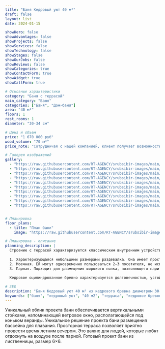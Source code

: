 ```yaml
---
title: "Баня Кедровый уют 40 м²"
draft: false
layout: list
date: 2024-01-15

showHero: false
showAdvantages: false
showProjects: false
showServices: false
showTechnology: false
showStages: false
showOurJobs: false
showReviews: false
showCategories: true
showContactForm: true
showWidget: true
showCallForm: true

# Основные характеристики
category: "Баня с террасой"
main_category: "Баня"
categories: ["Баня", "Дом-баня"]
area: "40 м²"
floors: 1
rest_rooms: 1
diameter: "30-34 см"

# Цена и объем
price: "1 670 000 руб"
wood_volume: "70 м³"
price_note: "Сотрудничая с нашей компанией, клиент получает возможность по хорошей цене заказать постройку на своём участке бани из сруба под ключ по заранее подготовленному проекту. Строительство будет осуществляться из круглого бревна кедрового дерева."

# Галерея изображений
gallery:
  - "https://raw.githubusercontent.com/RT-AGENCY/srubsibir-images/main/main/projects/banya-kedroviy-uyut-40/banya-3.jpg"
  - "https://raw.githubusercontent.com/RT-AGENCY/srubsibir-images/main/main/projects/banya-kedroviy-uyut-40/banya-3-1.jpg"
  - "https://raw.githubusercontent.com/RT-AGENCY/srubsibir-images/main/main/projects/banya-kedroviy-uyut-40/banya-3-2.jpg"
  - "https://raw.githubusercontent.com/RT-AGENCY/srubsibir-images/main/main/projects/banya-kedroviy-uyut-40/banya-3-3.jpg"
  - "https://raw.githubusercontent.com/RT-AGENCY/srubsibir-images/main/main/projects/banya-kedroviy-uyut-40/banya-3-4.jpg"
  - "https://raw.githubusercontent.com/RT-AGENCY/srubsibir-images/main/main/projects/banya-kedroviy-uyut-40/banya-3-5.jpg"
  - "https://raw.githubusercontent.com/RT-AGENCY/srubsibir-images/main/main/projects/banya-kedroviy-uyut-40/banya-3-6.jpg"
  - "https://raw.githubusercontent.com/RT-AGENCY/srubsibir-images/main/main/projects/banya-kedroviy-uyut-40/banya-3-7.jpg"
  - "https://raw.githubusercontent.com/RT-AGENCY/srubsibir-images/main/main/projects/banya-kedroviy-uyut-40/banya-3-8.jpg"
  - "https://raw.githubusercontent.com/RT-AGENCY/srubsibir-images/main/main/projects/banya-kedroviy-uyut-40/banya-3-9.jpg"


# Планировка
floor_plans:
  - title: "План бани"
    image: "https://raw.githubusercontent.com/RT-AGENCY/srubsibir-images/main/main/projects/banya-kedroviy-uyut-40/banya-3-9.jpg"

# Планировка - описание
planning_description: |
  Строение с террасой характеризуется классическим внутренним устройством. В его состав входит несколько составляющих:
  
  1. Характеризующаяся небольшими размерами раздевалка. Она имеет просторное окно, выходящее на веранду. В ней может разместиться несколько человек.
  2. Моечная. Ей могут одновременно пользоваться 2–3 посетителя, не испытывая неудобств.
  3. Парная. Подходит для размещения широкого полка, позволяющего париться лёжа.
  
  Кедровое оцилиндрованное бревно характеризуется долговечностью, устойчивостью к появлению плесени, влиянию насекомых. Это обеспечивает бане долгий эксплуатационный период.

# SEO
description: "Баня Кедровый уют 40 м² из кедрового бревна диаметром 30-34 см с террасой. Классическая планировка с парной, моечной и раздевалкой."
keywords: ["баня", "кедровый уют", "40 м2", "терраса", "кедровое бревно", "6x6"]
---
```


Уникальный облик проекта бани обеспечивается вертикальными стойками, напоминающей ветровое окно, располагающейся под коньком веранды. Уникальное решение проекта бани размещения бассейна для плавания. Просторная терраса позволяет приятно провести время летним вечером. Это важно для людей, которые любят отдохнуть на воздухе после парной. Готовый проект бани из лиственницы, размер 6×6.